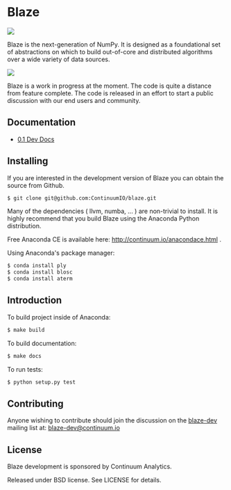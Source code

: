 Blaze
=====

![](https://raw.github.com/ContinuumIO/blaze/master/docs/source/svg/numpy_plus.png)

Blaze is the next-generation of NumPy. It is designed as a foundational
set of abstractions on which to build out-of-core and distributed
algorithms over a wide variety of data sources.

![](https://raw.github.com/ContinuumIO/blaze/master/docs/source/svg/sources.png)

Blaze is a work in progress at the moment. The code is quite a distance
from feature complete. The code is released in an effort to start a
public discussion with our end users and community.

Documentation
-------------

* [0.1 Dev Docs](http://blaze.pydata.org/docs/)

Installing
----------

If you are interested in the development version of Blaze you can
obtain the source from Github.

```bash
$ git clone git@github.com:ContinuumIO/blaze.git
```

Many of the dependencies ( llvm, numba, ... ) are non-trivial to
install. It is highly recommend that you build Blaze using the Anaconda
Python distribution.

Free Anaconda CE is available here: http://continuum.io/anacondace.html .

Using Anaconda's package manager:

```bash
$ conda install ply
$ conda install blosc
$ conda install aterm
```

Introduction
------------

To build project inside of Anaconda:

```bash
$ make build
```

To build documentation:

```bash
$ make docs
```

To run tests:

```bash
$ python setup.py test
```

Contributing
------------

Anyone wishing to contribute should join the discussion on the
[blaze-dev](https://groups.google.com/a/continuum.io/forum/#!forum/blaze-dev)
mailing list at: blaze-dev@continuum.io

License
-------

Blaze development is sponsored by Continuum Analytics.

Released under BSD license. See LICENSE for details.
